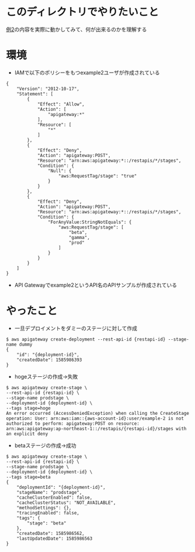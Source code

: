 # このディレクトリでやりたいこと

[例2](https://docs.aws.amazon.com/ja_jp/apigateway/latest/developerguide/apigateway-tagging-iam-policy.html#apigateway-tagging-iam-policy-example-2)の内容を実際に動かしてみて、何が出来るのかを理解する

# 環境

* IAMで以下のポリシーをもつexample2ユーザが作成されている

```
{
    "Version": "2012-10-17",
    "Statement": [
        {
            "Effect": "Allow",
            "Action": [
                "apigateway:*"
            ],
            "Resource": [
                "*"
            ]
        },
        {
            "Effect": "Deny",
            "Action": "apigateway:POST",
            "Resource": "arn:aws:apigateway:*::/restapis/*/stages",
            "Condition": {
                "Null": {
                    "aws:RequestTag/stage": "true"
                }
            }
        },
        {
            "Effect": "Deny",
            "Action": "apigateway:POST",
            "Resource": "arn:aws:apigateway:*::/restapis/*/stages",
            "Condition": {
                "ForAnyValue:StringNotEquals": {
                    "aws:RequestTag/stage": [
                        "beta",
                        "gamma",
                        "prod"
                    ]
                }
            }
        }
    ]
}
```

* API Gatewayでexample2というAPI名のAPIサンプルが作成されている

# やったこと

* 一旦デプロイメントをダミーのステージに対して作成

```
$ aws apigateway create-deployment --rest-api-id {restapi-id} --stage-name dummy
{
    "id": "{deployment-id}",
    "createdDate": 1585986393
}
```

* hogeステージの作成→失敗

```
$ aws apigateway create-stage \
--rest-api-id {restapi-id} \
--stage-name prodstage \
--deployment-id {deployment-id} \
--tags stage=hoge
An error occurred (AccessDeniedException) when calling the CreateStage operation: User: arn:aws:iam::{aws-account-id}:user/example-2 is not authorized to perform: apigateway:POST on resource: arn:aws:apigateway:ap-northeast-1::/restapis/{restapi-id}/stages with an explicit deny
```

* betaステージの作成→成功

```
$ aws apigateway create-stage \
--rest-api-id {restapi-id} \
--stage-name prodstage \
--deployment-id {deployment-id} \
--tags stage=beta
{
    "deploymentId": "{deployment-id}",
    "stageName": "prodstage",
    "cacheClusterEnabled": false,
    "cacheClusterStatus": "NOT_AVAILABLE",
    "methodSettings": {},
    "tracingEnabled": false,
    "tags": {
        "stage": "beta"
    },
    "createdDate": 1585986562,
    "lastUpdatedDate": 1585986563
}
```